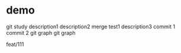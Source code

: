 # demo
git study
description1
description2
merge test1
description3
commit 1
commit 2
git graph
git graph

feat/111